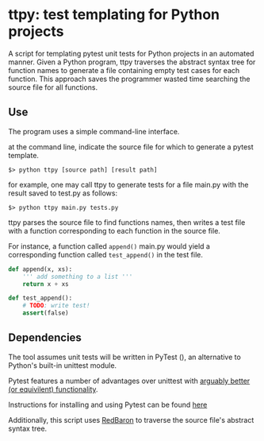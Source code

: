 # ttpy: test templating for Python projects
A script for templating pytest unit tests for Python projects in an automated manner. Given a Python program, ttpy traverses the abstract syntax tree for function names to generate a file containing empty test cases for each function. This approach saves the programmer wasted time searching the source file for all functions.

## Use
The program uses a simple command-line interface.

at the command line, indicate the source file for which to generate a pytest template.

    $> python ttpy [source path] [result path]

for example, one may call ttpy to generate tests for a file main.py with the result saved to test.py as follows:

    $> python ttpy main.py tests.py

ttpy parses the source file to find functions names, then writes a test file with a function corresponding to each function in the source file.

For instance, a function called `append()` main.py would yield a corresponding function called `test_append()` in the test file.

```python
def append(x, xs):
    ''' add something to a list '''
    return x + xs
```

```python
def test_append():
    # TODO: write test!
    assert(false)
```
## Dependencies
The tool assumes unit tests will be written in PyTest (), an alternative to Python's built-in unittest module.

Pytest features a number of advantages over unittest with [arguably better (or equivilent) functionality](http://halfcooked.com/presentations/pyconau2013/why_I_use_pytest.html).

Instructions for installing and using Pytest can be found [here](http://doc.pytest.org/en/latest/getting-started.html)

Additionally, this script uses [RedBaron](https://github.com/PyCQA/redbaron) to traverse the source file's abstract syntax tree.

